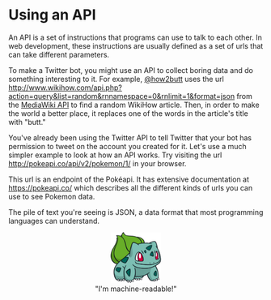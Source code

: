 # Using an API
An API is a set of instructions that programs can use to talk to each other. In web development, these instructions are usually defined as a set of urls that can take different parameters.

To make a Twitter bot, you might use an API to collect boring data and do something interesting to it. For example, <a href="https://twitter.com/how2butt">@how2butt</a> uses the url http://www.wikihow.com/api.php?action=query&list=random&rnnamespace=0&rnlimit=1&format=json from the <a href="https://www.mediawiki.org/wiki/API:Main_page">MediaWiki API</a> to find a random WikiHow article. Then, in order to make the world a better place, it replaces one of the words in the article's title with "butt."

You've already been using the Twitter API to tell Twitter that your bot has permission to tweet on the account you created for it. Let's use a much simpler example to look at how an API works. Try visiting the url http://pokeapi.co/api/v2/pokemon/1/ in your browser.

This url is an endpoint of the Pokéapi. It has extensive documentation at https://pokeapi.co/ which describes all the different kinds of urls you can use to see Pokemon data.

The pile of text you're seeing is JSON, a data format that most programming languages can understand.

<center><img height="100" src="001Bulbasaur_Dream.png"><br>"I'm machine-readable!"
</center>

